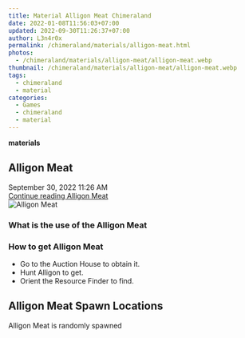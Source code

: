 ```yaml
---
title: Material Alligon Meat Chimeraland
date: 2022-01-08T11:56:03+07:00
updated: 2022-09-30T11:26:37+07:00
author: L3n4r0x
permalink: /chimeraland/materials/alligon-meat.html
photos:
  - /chimeraland/materials/alligon-meat/alligon-meat.webp
thumbnail: /chimeraland/materials/alligon-meat/alligon-meat.webp
tags:
  - chimeraland
  - material
categories:
  - Games
  - chimeraland
  - material
---
```


<section id="bootstrap-wrapper">
  <link
    rel="stylesheet"
    href="https://rawcdn.githack.com/dimaslanjaka/Web-Manajemen/870a349/css/bootstrap-5-3-0-alpha3-wrapper.css"
  />
  <div
    class="row g-0 border rounded overflow-hidden flex-md-row mb-4 shadow-sm position-relative bg-light text-dark"
  >
    <div class="col p-4 d-flex flex-column position-static">
      <strong class="d-inline-block mb-2 text-success">materials</strong>
      <h2 class="mb-0">Alligon Meat</h2>
      <div class="mb-1 text-muted">September 30, 2022 11:26 AM</div>
      <a
        href="/chimeraland/materials/alligon-meat.html"
        class="stretched-link d-none"
        >Continue reading Alligon Meat</a
      >
    </div>
    <div class="col-auto d-none d-lg-block">
      <img
        src="/chimeraland/materials/alligon-meat/alligon-meat.webp"
        alt="Alligon Meat"
      />
    </div>
  </div>
  <div class="row bg-light text-dark">
    <div class="col-lg-6 col-12 mb-2">
      <div class="card">
        <div class="card-body">
          <h3 class="card-title">What is the use of the Alligon Meat</h3>
          <div class="card-text"><ul></ul></div>
        </div>
      </div>
    </div>
    <div class="col-lg-6 col-12 mb-2">
      <div class="card">
        <div class="card-body">
          <h3 class="card-title">How to get Alligon Meat</h3>
          <div class="card-text">
            <ul>
              <li>Go to the Auction House to obtain it.</li>
              <li>Hunt Alligon to get.</li>
              <li>Orient the Resource Finder to find.</li>
            </ul>
          </div>
        </div>
      </div>
    </div>
    <div class="col-12 mb-2">
      <h2>Alligon Meat Spawn Locations</h2>
      <p>Alligon Meat is randomly spawned</p>
    </div>
  </div>
</section>